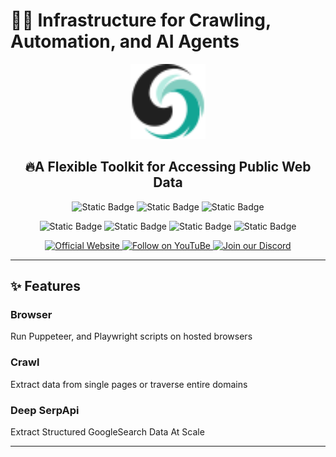 # 🚀🤖 Infrastructure for Crawling, Automation, and AI Agents

<div align="center">
  <img src="static/image/logo.svg" style="width: 120px; height: 120px;" alt="logo">

  <h2 align="center">🔥A Flexible Toolkit for Accessing Public Web Data</h2>

  ![Static Badge](https://img.shields.io/badge/scrapeless-Deep%20SerpAPI-%2312A594)
  ![Static Badge](https://img.shields.io/badge/scrapeless-Scraping%20Browser-%2312A594)
  ![Static Badge](https://img.shields.io/badge/scrapeless-Universal%20Scraping%20API-%2312A594)

  ![Static Badge](https://img.shields.io/badge/Proxy-195%20Countries-%2312A594)
  ![Static Badge](https://img.shields.io/badge/Captcha%20Solver-AI%20Powered-%2312A594)
  ![Static Badge](https://img.shields.io/badge/Cloudflare-Unlock%20Turnstile-%2312A594)
  ![Static Badge](https://img.shields.io/badge/Fingerprint-Customizable-%2312A594)
  
  <p align="center">
    <a href="https://www.scrapeless.com/en" target="_blank">
      <img src="https://img.shields.io/badge/Official%20Website-12A594?style=for-the-badge&logo=google-chrome&logoColor=white" alt="Official Website"/>
    </a>
    <a href="https://www.youtube.com/@Scrapeless" target="_blank">
      <img src="https://img.shields.io/badge/Follow%20on%20YouTuBe-FF0033?style=for-the-badge&logo=youtube&logoColor=white" alt="Follow on YouTuBe" />
    </a>
    <a href="https://discord.com/invite/xBcTfGPjCQ" target="_blank">
      <img src="https://img.shields.io/badge/Join%20our%20Discord-5865F2?style=for-the-badge&logo=discord&logoColor=white" alt="Join our Discord" />
    </a>
  </p>

</div>

---

## ✨ Features
### Browser
Run Puppeteer, and Playwright scripts on hosted browsers

### Crawl
Extract data from single pages or traverse entire domains

### Deep SerpApi
Extract Structured GoogleSearch Data At Scale

---
